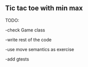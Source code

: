 ## Tic tac toe with min max

TODO:

-check Game class

-write rest of the code

-use move semantics as exercise

-add gtests

